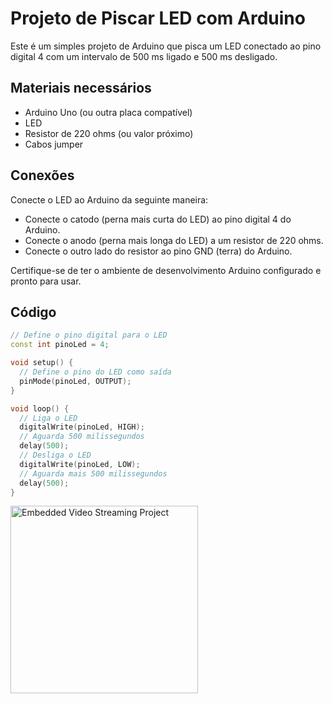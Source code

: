 # Projeto de Piscar LED com Arduino

Este é um simples projeto de Arduino que pisca um LED conectado ao pino digital 4 com um intervalo de 500 ms ligado e 500 ms desligado.

## Materiais necessários

- Arduino Uno (ou outra placa compatível)
- LED
- Resistor de 220 ohms (ou valor próximo)
- Cabos jumper

## Conexões

Conecte o LED ao Arduino da seguinte maneira:

- Conecte o catodo (perna mais curta do LED) ao pino digital 4 do Arduino.
- Conecte o anodo (perna mais longa do LED) a um resistor de 220 ohms.
- Conecte o outro lado do resistor ao pino GND (terra) do Arduino.

Certifique-se de ter o ambiente de desenvolvimento Arduino configurado e pronto para usar.

## Código

```cpp
// Define o pino digital para o LED
const int pinoLed = 4;

void setup() {
  // Define o pino do LED como saída
  pinMode(pinoLed, OUTPUT);
}

void loop() {
  // Liga o LED
  digitalWrite(pinoLed, HIGH);
  // Aguarda 500 milissegundos
  delay(500);
  // Desliga o LED
  digitalWrite(pinoLed, LOW);
  // Aguarda mais 500 milissegundos
  delay(500);
}
````

<img src="LEDPiscando/circuit.png" alt="Embedded Video Streaming Project" width="300">
